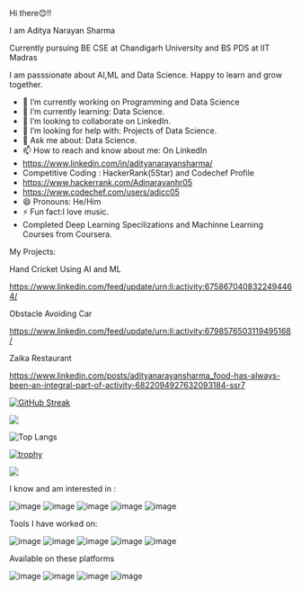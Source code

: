 Hi there😊!!

I am Aditya Narayan Sharma

Currently pursuing BE CSE at Chandigarh University and BS PDS at IIT Madras

I am passsionate about AI,ML and Data Science. Happy to learn and grow together.

- 🔭 I’m currently working on Programming and Data Science
- 🌱 I’m currently learning: Data Science.
- 👯 I’m looking to collaborate on LinkedIn.
- 🤔 I’m looking for help with: Projects of Data Science.
- 💬 Ask me about: Data Science.
- 📫 How to reach and know about me: On LinkedIn
- https://www.linkedin.com/in/adityanarayansharma/
- Competitive Coding : HackerRank(5Star) and Codechef Profile
- https://www.hackerrank.com/Adinarayanhr05
- https://www.codechef.com/users/adicc05
- 😄 Pronouns: He/Him
- ⚡ Fun fact:I love music.
- Completed Deep Learning Specilizations and Machinne Learning Courses from Coursera.

My Projects:

Hand Cricket Using AI and ML

https://www.linkedin.com/feed/update/urn:li:activity:6758670408322494464/

Obstacle Avoiding Car

https://www.linkedin.com/feed/update/urn:li:activity:6798576503119495168/

Zaika Restaurant

https://www.linkedin.com/posts/adityanarayansharma_food-has-always-been-an-integral-part-of-activity-6822094927632093184-ssr7

[![GitHub Streak](https://github-readme-streak-stats.herokuapp.com/?user=Adinarayanreloaded)](https://git.io/streak-stats)

![](https://visitor-badge.laobi.icu/badge?page_id=Adinarayanreloaded.Adinarayanreloaded)

![Top Langs](https://github-readme-stats.vercel.app/api/top-langs/?username=Adinarayanreloaded&theme=tokyonight)

[![trophy](https://github-profile-trophy.vercel.app/?username=Adinarayanreloaded&theme=onedark)](https://github.com/ryo-ma/github-profile-trophy)

<img src="https://github-readme-stats.vercel.app/api?username=Adinarayanreloaded&&show_icons=true&title_color=ffffff&icon_color=bb2acf&text_color=daf7dc&bg_color=151515">

I know and am interested in :

![image](https://user-images.githubusercontent.com/37697073/119342823-3fc56100-bcb3-11eb-873a-499e74a8ae30.png)
![image](https://user-images.githubusercontent.com/37697073/119342837-4653d880-bcb3-11eb-9f0c-3fdea135b7fd.png)
![image](https://user-images.githubusercontent.com/37697073/119342902-54a1f480-bcb3-11eb-924e-6e32852e230b.png)
![image](https://user-images.githubusercontent.com/37697073/119342921-5bc90280-bcb3-11eb-924c-50e6a39bf1a8.png)
![image](https://user-images.githubusercontent.com/37697073/119342985-713e2c80-bcb3-11eb-9a60-6a1549cc71a8.png)


Tools I have worked on:

![image](https://user-images.githubusercontent.com/37697073/119347037-97b29680-bcb8-11eb-9f5e-d79223cf6150.png)
![image](https://user-images.githubusercontent.com/37697073/119344874-cf6c0f00-bcb5-11eb-805b-43042b7dd15e.png)
![image](https://user-images.githubusercontent.com/37697073/119346213-8ddc6380-bcb7-11eb-9756-715655644ef3.png)
![image](https://user-images.githubusercontent.com/37697073/119346541-f75c7200-bcb7-11eb-9ea7-025f29c8c691.png)
![image](https://user-images.githubusercontent.com/37697073/119346755-3f7b9480-bcb8-11eb-9e91-b06ed2fedcbf.png)


Available on these platforms

![image](https://user-images.githubusercontent.com/37697073/119344576-74d2b300-bcb5-11eb-858b-6bb43d880a11.png)
![image](https://user-images.githubusercontent.com/37697073/119344614-7e5c1b00-bcb5-11eb-9e13-de6c5c797acc.png)
![image](https://user-images.githubusercontent.com/37697073/119346080-5ec5f200-bcb7-11eb-8e5c-317a553a365d.png)
![image](https://user-images.githubusercontent.com/37697073/119346135-743b1c00-bcb7-11eb-9b76-36e9abf40eb5.png)




